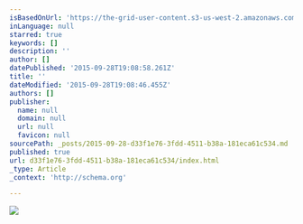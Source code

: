 ```yaml
---
isBasedOnUrl: 'https://the-grid-user-content.s3-us-west-2.amazonaws.com/97ea56ef-5e43-40c1-a76e-c494e8bca359.jpg'
inLanguage: null
starred: true
keywords: []
description: ''
author: []
datePublished: '2015-09-28T19:08:58.261Z'
title: ''
dateModified: '2015-09-28T19:08:46.455Z'
authors: []
publisher:
  name: null
  domain: null
  url: null
  favicon: null
sourcePath: _posts/2015-09-28-d33f1e76-3fdd-4511-b38a-181eca61c534.md
published: true
url: d33f1e76-3fdd-4511-b38a-181eca61c534/index.html
_type: Article
_context: 'http://schema.org'

---
```

![](https://the-grid-user-content.s3-us-west-2.amazonaws.com/97ea56ef-5e43-40c1-a76e-c494e8bca359.jpg)